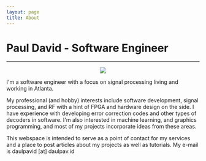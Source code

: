 ```yaml
---
layout: page
title: About
---
```


# Paul David - Software Engineer
--------------------------------

<p align="center"><img src="https://i.imgur.com/O3kjwFC.jpg" /></p>

I'm a software engineer with a focus on signal processing living and working in Atlanta.

My professional (and hobby) interests include software development, signal processing, and RF with a hint of FPGA and hardware design on the side. I have experience with developing error correction codes and other types of decoders in software. I'm also interested in machine learning, and graphics programming, and most of my projects incorporate ideas from these areas.

This webspace is intended to serve as a point of contact for my services and a place to post articles about my projects as well as tutorials. My e-mail is daulpavid [at] daulpav.id
